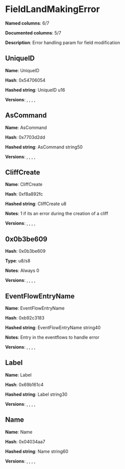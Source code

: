 # FieldLandMakingError
**Named columns**: 6/7

**Documented columns**: 5/7

**Description**: Error handling param for field modification
## UniqueID

**Name**: UniqueID

**Hash**: 0x54706054

**Hashed string**: UniqueID u16

**Versions**: , , , , 

## AsCommand

**Name**: AsCommand

**Hash**: 0x7703d2dd

**Hashed string**: AsCommand string50

**Versions**: , , , , 

## CliffCreate

**Name**: CliffCreate

**Hash**: 0xf8a892fc

**Hashed string**: CliffCreate u8

**Notes**: 1 if its an error during the creation of a cliff

**Versions**: , , , , 

## 0x0b3be609

**Hash**: 0x0b3be609

**Type**: u8/s8

**Notes**: Always 0

**Versions**: , , , , 

## EventFlowEntryName

**Name**: EventFlowEntryName

**Hash**: 0xb92c3183

**Hashed string**: EventFlowEntryName string40

**Notes**: Entry in the eventflows to handle error

**Versions**: , , , , 

## Label

**Name**: Label

**Hash**: 0x69b161c4

**Hashed string**: Label string30

**Versions**: , , , , 

## Name

**Name**: Name

**Hash**: 0x04034aa7

**Hashed string**: Name string60

**Versions**: , , , , 

